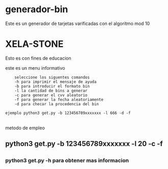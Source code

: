 # generador-bin

<p>Este es un generador de tarjetas varificadas con el algoritmo mod 10</p>
<h1><span>XELA-STONE</span></h1>
<p>Esto es con fines de educacion</p>

<p>este es un menu informativo
		
		seleccione los siguentes comandos
		-h para imprimir el mensaje de ayuda
		-b para introducir el formato bin
		-l la cantidad de bins a generar
		-c para generar el cvv aleatorio
		-f para generar la fecha aleatoriamente
		-d para checar la procedencia del bin
</p>
  
	ejemplo python3 get.py -b 123456789xxxxxxx -l 666 -d -f
<br> metodo de empleo </br>
<h2>python3 get.py -b 123456789xxxxxxx -l 20 -c -f<h2/>
  <h3>python3  get.py  -h para obtener mas informacion</h3>
